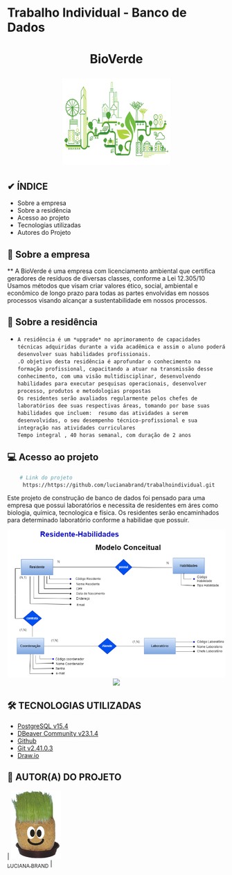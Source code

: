 # Trabalho Individual - Banco de Dados

<h1 align="center">
 <p>BioVerde 
   <div align="center">
 <img align= right" width="250" height="200" src="https://github.com/lucianabrand/trabalhoindividual/blob/efff1c179e167dd3f3c67f74b64e759330c81d5d/bioverde.gif">
</ul> 
</h1>
    
  <!-- Indice -->
## ✔ ÍNDICE ##
- Sobre a empresa
- Sobre a residência
- Acesso ao projeto
- Tecnologias utilizadas
- Autores do Projeto


 <!-- Descrição do Projeto --> 
## 🧫 Sobre a empresa ##
** A BioVerde é uma empresa com licenciamento ambiental que certifica geradores de resíduos de diversas classes, conforme a Lei 12.305/10<br>Usamos métodos que visam criar valores ético, social, ambiental e econômico de longo prazo para todas as partes envolvidas em nossos processos visando alcançar a sustentabilidade em nossos processos.


## 🔄 Sobre a residência ## 
- `A residência é um *upgrade* no aprimoramento de capacidades técnicas adquiridas durante a vida acadêmica e assim o aluno poderá desenvolver suas habilidades profissionais.`<br>`.O objetivo desta residência é aprofundar o conhecimento na formação profissional, capacitando a atuar na transmissão desse conhecimento, com uma visão multidisciplinar, desenvolvendo habilidades para executar pesquisas operacionais, desenvolver processo, produtos e metodologias propostas`<br>`Os residentes serão avaliados regularmente pelos chefes de laboratórios dee suas respectivas áreas, tomando por base suas habilidades que incluem:  resumo das atividades a serem desenvolvidas, o seu desempenho técnico-profissional e sua integração nas atividades curriculares`<br>`Tempo integral , 40 horas semanal, com duração de 2 anos` 


## 💻 Acesso ao projeto ##
``` bash
    # Link do projeto
     https://https://github.com/lucianabrand/trabalhoindividual.git
```
Este projeto de construção de banco de dados foi pensado para uma empresa que possui laboratórios e necessita de residentes em áres como biologia, química, tecnologica e física. Os residentes serão encaminhados para determinado laboratório conforme a habilidae que possuir. 
   
<p align="center">
 <img src="Modelo  Conceitual -.png">

<img src="Modelo  Lógico -.png">

</p>

## 🛠 TECNOLOGIAS UTILIZADAS ##
- [PostgreSQL v15.4](https://www.enterprisedb.com/downloads/postgres-postgresql-downloads)
- [DBeaver Community v23.1.4](https://dbeaver.io/download/)
- [Github](https://github.com/)
- [Git v2.41.0.3](https://git-scm.com/downloads)
- [Draw.io](https://www.drawio.com/)


## 👥 AUTOR(A) DO PROJETO ## 
| [<img loading="lazy" src="https://github.com/lucianabrand/trabalhoindividual/blob/efff1c179e167dd3f3c67f74b64e759330c81d5d/boneco_eco.jpg" width=115><br><sub>LUCIANA BRAND</sub>](https://github.com/lucianabrand) |


